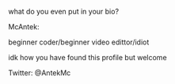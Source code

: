 what do you even put in your bio?



McAntek:

beginner coder/beginner video edittor/idiot



idk how you have found this profile but welcome

Twitter: @AntekMc


<!---
McAntek/McAntek is a ✨ special ✨ repository because its `README.md` (this file) appears on your GitHub profile.
You can click the Preview link to take a look at your changes.
--->
